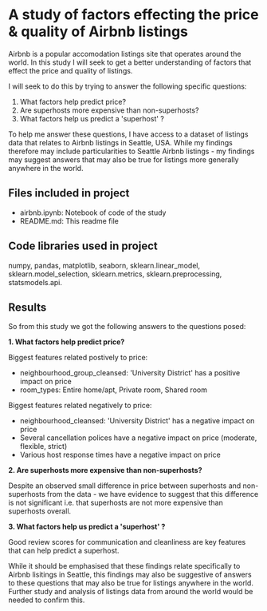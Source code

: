 # A study of factors effecting the price & quality of Airbnb listings

Airbnb is a popular accomodation listings site that operates around the world. In this study I will seek to get a better understanding of factors that effect the price and quality of listings.

I will seek to do this by trying to answer the following specific questions:

1. What factors help predict price?
2. Are superhosts more expensive than non-superhosts?
3. What factors help us predict a 'superhost' ?

To help me answer these questions, I have access to a dataset of listings data that relates to Airbnb listings in Seattle, USA. While my findings therefore may include particularities to Seattle Airbnb listings - my findings may suggest answers that may also be true for listings more generally anywhere in the world.

## Files included in project

- airbnb.ipynb: Notebook of code of the study
- README.md: This readme file

## Code libraries used in project

numpy, pandas, matplotlib, seaborn, sklearn.linear_model, sklearn.model_selection, sklearn.metrics, sklearn.preprocessing, statsmodels.api.

## Results

So from this study we got the following answers to the questions posed:

**1. What factors help predict price?**

Biggest features related postively to price:
- neighbourhood_group_cleansed: 'University District' has a positive impact on price
- room_types: Entire home/apt, Private room, Shared room

Biggest features related negatively to price:
- neighbourhood_cleansed: 'University District' has a negative impact on price
- Several cancellation polices have a negative impact on price (moderate, flexible, strict)
- Various host response times have a negative impact on price

**2. Are superhosts more expensive than non-superhosts?**

Despite an observed small difference in price between superhosts and non-superhosts from the data - we have evidence to suggest that this difference is not significant i.e. that superhosts are not more expensive than superhosts overall.

**3. What factors help us predict a 'superhost' ?**

Good review scores for communication and cleanliness are key features that can help predict a superhost.

While it should be emphasised that these findings relate specifically to Airbnb lisitings in Seattle, this findings may also be suggestive of answers to these questions that may also be true for listings anywhere in the world. Further study and analysis of listings data from around the world would be needed to confirm this.

